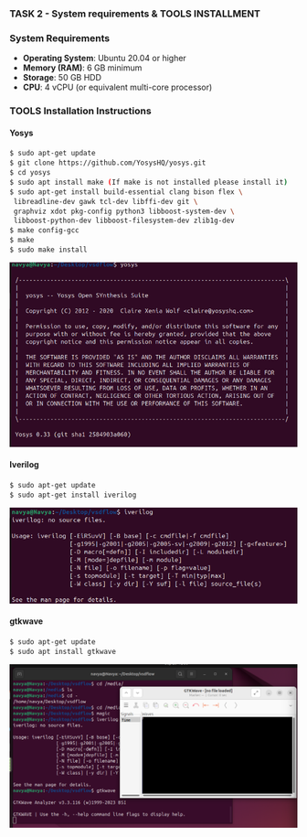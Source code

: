 ### **TASK 2 - System requirements & TOOLS INSTALLMENT**

### System Requirements
- **Operating System**: Ubuntu 20.04 or higher
- **Memory (RAM)**: 6 GB minimum
- **Storage**: 50 GB HDD
- **CPU**: 4 vCPU (or equivalent multi-core processor)


### TOOLS Installation Instructions
#### **Yosys**

```bash
$ sudo apt-get update
$ git clone https://github.com/YosysHQ/yosys.git
$ cd yosys
$ sudo apt install make (If make is not installed please install it)
$ sudo apt-get install build-essential clang bison flex \
 libreadline-dev gawk tcl-dev libffi-dev git \
 graphviz xdot pkg-config python3 libboost-system-dev \
 libboost-python-dev libboost-filesystem-dev zlib1g-dev
$ make config-gcc
$ make
$ sudo make install
```
![Alt text](image/yosys_installation.png)

#### **Iverilog**
```bash
$ sudo apt-get update
$ sudo apt-get install iverilog
```
![Alt text](image/iverilog_installation.png)
#### **gtkwave**
```bash
$ sudo apt-get update
$ sudo apt install gtkwave
```
![Alt text](image/gtkwave_installation.png)

